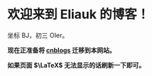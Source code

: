 # 欢迎来到 Eliauk 的博客！

坐标 BJ，初三 OIer。

**现在正准备将 [cnblogs](https://www.cnblogs.com/Eliauk-FP) 迁移到本网站。**

**如果页面 $\LaTeX$ 无法显示的话刷新一下即可。**